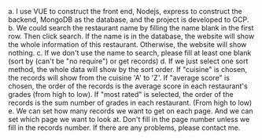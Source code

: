 a. I use VUE to construct the front end, Nodejs, express to construct the backend, MongoDB as the database, and the project is developed to GCP.
b. We could search the restaurant name by filling the name blank in the first row. Then click search. If the name is in the database, the website will show the whole information of this restaurant. Otherwise, the website will show nothing.
c. If we don't use the name to search, please fill at least one blank (sort by (can't be "no require") or get <number> records)
d. If we just select one sort method, the whole data will show by the sort order. If "cuisine" is chosen, the records will show from the cuisine 'A' to 'Z'. If "average score" is chosen, the order of the records is the average score in each restaurant's grades (from high to low). If "most rated" is selected, the order of the records is the sum number of grades in each restaurant. (From high to low)
e. We can set how many records we want to get on each page. And we can set which page we want to look at. Don't fill in the page number unless we fill in the records number.
If there are any problems, please contact me.
